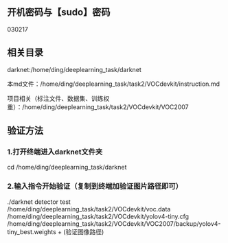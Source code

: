## 开机密码与【sudo】密码
030217
## 相关目录
darknet:/home/ding/deeplearning_task/darknet

本md文件：/home/ding/deeplearning_task/task2/VOCdevkit/instruction.md

项目相关（标注文件、数据集、训练权重）：/home/ding/deeplearning_task/task2/VOCdevkit/VOC2007

## 验证方法
### 1.打开终端进入darknet文件夹
cd /home/ding/deeplearning_task/darknet
### 2.输入指令开始验证（复制到终端加验证图片路径即可）
./darknet detector test /home/ding/deeplearning_task/task2/VOCdevkit/voc.data /home/ding/deeplearning_task/task2/VOCdevkit/yolov4-tiny.cfg /home/ding/deeplearning_task/task2/VOCdevkit/VOC2007/backup/yolov4-tiny_best.weights + (验证图像路径)
